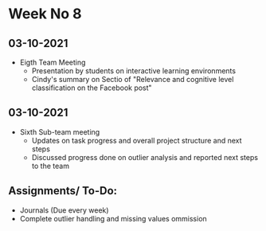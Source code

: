 # Week No 8
## 03-10-2021
- Eigth Team Meeting
  - Presentation by students on interactive learning environments
  - Cindy's summary on Sectio of "Relevance and cognitive level classification on the Facebook post"
    

## 03-10-2021
- Sixth Sub-team meeting
  - Updates on task progress and overall project structure and next steps
  - Discussed progress done on outlier analysis and reported next steps to the team

## Assignments/ To-Do:
  - Journals (Due every week)
  - Complete outlier handling and missing values ommission
